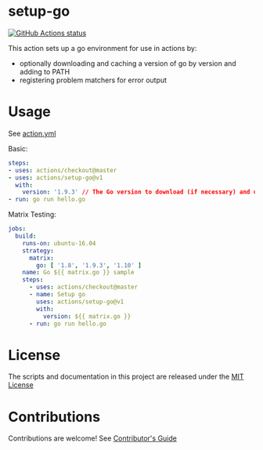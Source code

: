 # setup-go

<p align="left">
  <a href="https://github.com/actions/setup-go"><img alt="GitHub Actions status" src="https://github.com/actions/setup-go/workflows/Main%20workflow/badge.svg"></a>
</p>

This action sets up a go environment for use in actions by:

- optionally downloading and caching a version of go by version and adding to PATH
- registering problem matchers for error output

# Usage

See [action.yml](action.yml)

Basic:
```yaml
steps:
- uses: actions/checkout@master
- uses: actions/setup-go@v1
  with:
    version: '1.9.3' // The Go version to download (if necessary) and use.
- run: go run hello.go
```

Matrix Testing:
```yaml
jobs:
  build:
    runs-on: ubuntu-16.04
    strategy:
      matrix:
        go: [ '1.8', '1.9.3', '1.10' ]
    name: Go ${{ matrix.go }} sample
    steps:
      - uses: actions/checkout@master
      - name: Setup go
        uses: actions/setup-go@v1
        with:
          version: ${{ matrix.go }}
      - run: go run hello.go
```

# License

The scripts and documentation in this project are released under the [MIT License](LICENSE)

# Contributions

Contributions are welcome!  See [Contributor's Guide](docs/contributors.md)
